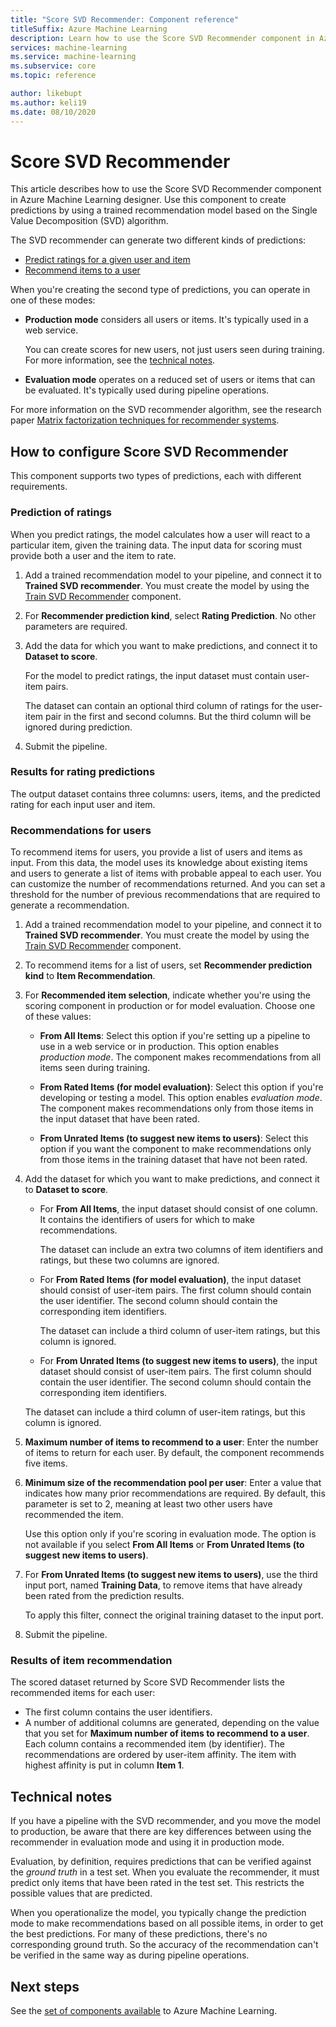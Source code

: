 ```yaml
---
title: "Score SVD Recommender: Component reference"
titleSuffix: Azure Machine Learning
description: Learn how to use the Score SVD Recommender component in Azure Machine Learning to score recommendation predictions for a dataset.
services: machine-learning
ms.service: machine-learning
ms.subservice: core
ms.topic: reference

author: likebupt
ms.author: keli19
ms.date: 08/10/2020
---
```

# Score SVD Recommender

This article describes how to use the Score SVD Recommender component in Azure Machine Learning designer. Use this component to create predictions by using a trained recommendation model based on the Single Value Decomposition (SVD) algorithm.

The SVD recommender can generate two different kinds of predictions:

- [Predict ratings for a given user and item](#prediction-of-ratings)
- [Recommend items to a user](#recommendations-for-users)

When you're creating the second type of predictions, you can operate in one of these modes:

- **Production mode** considers all users or items. It's typically used in a web service.

  You can create scores for new users, not just users seen during training. For more information, see the [technical notes](#technical-notes). 

- **Evaluation mode** operates on a reduced set of users or items that can be evaluated. It's typically used during pipeline operations.

For more information on the SVD recommender algorithm, see the research paper [Matrix factorization techniques for recommender systems](https://datajobs.com/data-science-repo/Recommender-Systems-[Netflix].pdf).

## How to configure Score SVD Recommender

This component supports two types of predictions, each with different requirements. 

###  Prediction of ratings

When you predict ratings, the model calculates how a user will react to a particular item, given the training data. The input data for scoring must provide both a user and the item to rate.

1. Add a trained recommendation model to your pipeline, and connect it to **Trained SVD recommender**. You must create the model by using the [Train SVD Recommender](train-SVD-recommender.md) component.

2. For **Recommender prediction kind**, select **Rating Prediction**. No other parameters are required.

3. Add the data for which you want to make predictions, and connect it to **Dataset to score**.

   For the model to predict ratings, the input dataset must contain user-item pairs.

   The dataset can contain an optional third column of ratings for the user-item pair in the first and second columns. But the third column will be ignored during prediction.

4. Submit the pipeline.

### Results for rating predictions 

The output dataset contains three columns: users, items, and the predicted rating for each input user and item.

###  Recommendations for users 

To recommend items for users, you provide a list of users and items as input. From this data, the model uses its knowledge about existing items and users to generate a list of items with probable appeal to each user. You can customize the number of recommendations returned. And you can set a threshold for the number of previous recommendations that are required to generate a recommendation.

1. Add a trained recommendation model to your pipeline, and connect it to **Trained SVD recommender**.  You must create the model by using the [Train SVD Recommender](train-svd-recommender.md) component.

2. To recommend items for a list of users, set **Recommender prediction kind** to **Item Recommendation**.

3. For **Recommended item selection**, indicate whether you're using the scoring component in production or for model evaluation. Choose one of these values:

    - **From All Items**: Select this option if you're setting up a pipeline to use in a web service or in production.  This option enables *production mode*. The component makes recommendations from all items seen during training.

    - **From Rated Items (for model evaluation)**: Select this option if you're developing or testing a model. This option enables *evaluation mode*. The component makes recommendations only from those items in the input dataset that have been rated.
    
    - **From Unrated Items (to suggest new items to users)**: Select this option if you want the component to make recommendations only from those items in the training dataset that have not been rated. 

4. Add the dataset for which you want to make predictions, and connect it to **Dataset to score**.

    - For **From All Items**, the input dataset should consist of one column. It contains the identifiers of users for which to make recommendations.

      The dataset can include an extra two columns of item identifiers and ratings, but these two columns are ignored. 

    - For **From Rated Items (for model evaluation)**, the input dataset should consist of user-item pairs. The first column should contain the user identifier. The second column should contain the corresponding item identifiers.

      The dataset can include a third column of user-item ratings, but this column is ignored.

    - For **From Unrated Items (to suggest new items to users)**, the input dataset should consist of user-item pairs. The first column should contain the user identifier. The second column should contain the corresponding item identifiers.

     The dataset can include a third column of user-item ratings, but this column is ignored.

5. **Maximum number of items to recommend to a user**: Enter the number of items to return for each user. By default, the component recommends five items.

6. **Minimum size of the recommendation pool per user**: Enter a value that indicates how many prior recommendations are required. By default, this parameter is set to 2, meaning at least two other users have recommended the item.

   Use this option only if you're scoring in evaluation mode. The option is not available if you select **From All Items** or **From Unrated Items (to suggest new items to users)**.

7.  For **From Unrated Items (to suggest new items to users)**, use the third input port, named **Training Data**, to remove items that have already been rated from the prediction results.

    To apply this filter, connect the original training dataset to the input port.

8. Submit the pipeline.

### Results of item recommendation

The scored dataset returned by Score SVD Recommender lists the recommended items for each user:

- The first column contains the user identifiers.
- A number of additional columns are generated, depending on the value that you set for **Maximum number of items to recommend to a user**. Each column contains a recommended item (by identifier). The recommendations are ordered by user-item affinity. The item with highest affinity is put in column **Item 1**.


##  Technical notes

If you have a pipeline with the SVD recommender, and you move the model to production, be aware that there are key differences between using the recommender in evaluation mode and using it in production mode.

Evaluation, by definition, requires predictions that can be verified against the *ground truth* in a test set. When you evaluate the recommender, it must predict only items that have been rated in the test set. This restricts the possible values that are predicted.

When you operationalize the model, you typically change the prediction mode to make recommendations based on all possible items, in order to get the best predictions. For many of these predictions, there's no corresponding ground truth. So the accuracy of the recommendation can't be verified in the same way as during pipeline operations.


## Next steps

See the [set of components available](module-reference.md) to Azure Machine Learning. 
